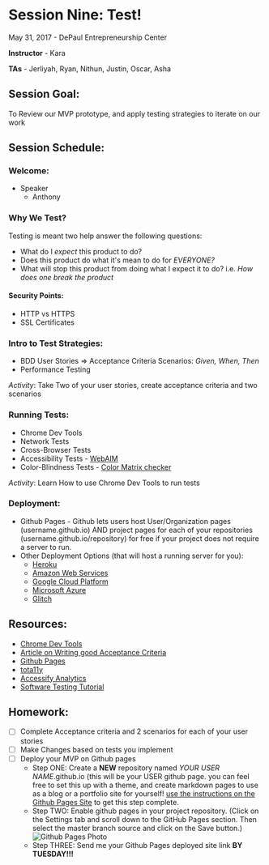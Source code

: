 # Session Nine: Test!

May 31, 2017 - DePaul Entrepreneurship Center

**Instructor** - Kara

**TAs** - Jerliyah, Ryan, Nithun, Justin, Oscar, Asha

## Session Goal:
To Review our MVP prototype, and apply testing strategies to iterate on our work

## Session Schedule:

### Welcome:
  - Speaker
    - Anthony

### Why We Test?
  Testing is meant two help answer the following questions:
  - What do I *expect* this product to do?
  - Does this product do what it's mean to do for *EVERYONE?*
  - What will stop this product from doing what I expect it to do? i.e. *How does one break the product*

#### Security Points:
  - HTTP vs HTTPS
  - SSL Certificates

### Intro to Test Strategies:
  - BDD
    User Stories => Acceptance Criteria
    Scenarios: *Given, When, Then*
  - Performance Testing

  *Activity*: Take Two of your user stories, create acceptance criteria and two scenarios

### Running Tests:
  - Chrome Dev Tools
  - Network Tests
  - Cross-Browser Tests
  - Accessibility Tests - [WebAIM](http://wave.webaim.org/)
  - Color-Blindness Tests - [Color Matrix checker](http://jxnblk.com/colorable/demos/matrix/)
  
  *Activity*: Learn How to use Chrome Dev Tools to run tests
  
### Deployment:
  - Github Pages - Github lets users host User/Organization pages (username.github.io) AND project pages for each of your repositories (username.github.io/repository) for free if your project does not require a server to run. 
  - Other Deployment Options (that will host a running server for you):
    - [Heroku](https://www.heroku.com/)
    - [Amazon Web Services](https://aws.amazon.com/s/dm/optimization/server-side-test/free-tier/free_np/)
    - [Google Cloud Platform](https://cloud.google.com/)
    - [Microsoft Azure](https://azure.microsoft.com/en-us/)
    - [Glitch](https://glitch.com/)
  
## Resources: 
- [Chrome Dev Tools](https://developers.google.com/web/tools/chrome-devtools/)
- [Article on Writing good Acceptance Criteria](http://www.seguetech.com/what-characteristics-make-good-agile-acceptance-criteria/)
- [Github Pages](https://pages.github.com/)
- [tota11y](https://khan.github.io/tota11y/)
- [Accessify Analytics](http://www.accessify.com/)
- [Software Testing Tutorial](http://toolsqa.com/software-testing/software-testing-tutorial/)

## Homework:
  - [ ] Complete Acceptance criteria and 2 scenarios for each of your user stories
  - [ ] Make Changes based on tests you implement
  - [ ] Deploy your MVP on Github pages
    - Step ONE: Create a **NEW** repository named _YOUR USER NAME_.github.io (this will be your USER github page. you can feel free to set this up with a theme, and create markdown pages to use as a blog or a portfolio site for yourself! [use the instructions on the Github Pages Site](https://pages.github.com/) to get this step complete.
    - Step TWO: Enable github pages in your project repository. (Click on the Settings tab and scroll down to the GitHub Pages section. Then select the master branch source and click on the Save button.)
    ![Github Pages Photo](https://pages.github.com/images/source-setting@2x.png)
    - Step THREE: Send me your Github Pages deployed site link **BY TUESDAY!!!**

